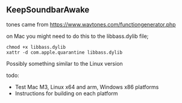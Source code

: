## KeepSoundbarAwake

tones came from 
https://www.wavtones.com/functiongenerator.php


on Mac you might need to do this to the libbass.dylib file;  
```
chmod +x libbass.dylib  
xattr -d com.apple.quarantine libbass.dylib  
```
Possibly something similar to the Linux version


todo:  
- Test Mac M3, Linux x64 and arm, Windows x86 platforms  
- Instructions for building on each platform  

